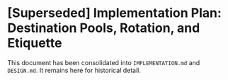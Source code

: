 # [Superseded] Implementation Plan: Destination Pools, Rotation, and Etiquette

This document has been consolidated into `IMPLEMENTATION.md` and `DESIGN.md`. It remains here for historical detail.
